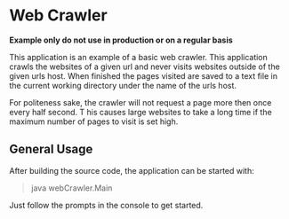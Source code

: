 # Web Crawler

**Example only do not use in production or on a regular basis**

This application is an example of a basic web crawler. This application crawls the websites of a given url and never visits websites outside of the given urls host. When finished the pages visited are saved to a text file in the current working directory under the name of the urls host. 

For politeness sake, the crawler will not request a page more then once every half second. T
his causes large websites to take a long time if the maximum number of pages to visit is set high.

## General Usage

After building the source code, the application can be started with:

> java webCrawler.Main

Just follow the prompts in the console to get started.